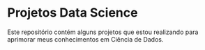 # Projetos Data Science

Este repositório contém alguns projetos que estou realizando para aprimorar meus conhecimentos em Ciência  de Dados.
